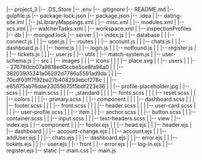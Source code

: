|-- project_3
    |-- .DS_Store
    |-- .env
    |-- .gitignore
    |-- README.md
    |-- gulpfile.js
    |-- package-lock.json
    |-- package.json
    |-- .idea
    |   |-- dating-site.iml
    |   |-- jsLibraryMappings.xml
    |   |-- misc.xml
    |   |-- modules.xml
    |   |-- vcs.xml
    |   |-- watcherTasks.xml
    |   |-- workspace.xml
    |   |-- inspectionProfiles
    |-- db
    |   |-- mongod.lock
    |-- server
    |   |-- index.js
    |   |-- database
    |   |   |-- connect.js
    |   |   |-- user.js
    |   |-- routes
    |   |   |-- account.js
    |   |   |-- chats.js
    |   |   |-- dashboard.js
    |   |   |-- home.js
    |   |   |-- login.js
    |   |   |-- notfound.js
    |   |   |-- register.js
    |   |   |-- tickets.js
    |   |   |-- user.js
    |   |-- utils
    |       |-- match-system.js
    |       |-- user-schema.js
    |-- src
    |   |-- images
    |   |   |-- icons
    |   |   |   |-- place.svg
    |   |   |-- users
    |   |       |-- 276780cb07a9818ed0ccbe5ce8fa96a0
    |   |       |-- 38203935341a06292d7786a5591ad9da
    |   |       |-- 70cdf03ff7f92ba27b408293ebcf278c
    |   |       |-- e65875ab76dae23055675f5bdf223e36
    |   |       |-- profile-placeholder.jpg
    |   |-- scss
    |   |   |-- main.scss
    |   |   |-- _standard
    |   |   |   |-- fonts.scss
    |   |   |   |-- reset.scss
    |   |   |-- colors
    |   |   |   |-- primary.scss
    |   |   |-- component
    |   |   |   |-- dashboard.scss
    |   |   |   |-- footer.scss
    |   |   |   |-- front.scss
    |   |   |   |-- header.scss
    |   |   |   |-- user-card.scss
    |   |   |   |-- user-profile.scss
    |   |   |-- item
    |   |       |-- anchor.scss
    |   |       |-- button.scss
    |   |       |-- container.scss
    |   |       |-- input.scss
    |   |       |-- text-headers.scss
    |   |-- view
    |       |-- index.ejs
    |       |-- component
    |       |   |-- footer.ejs
    |       |   |-- head.ejs
    |       |   |-- header.ejs
    |       |-- dashboard
    |       |   |-- account-change.ejs
    |       |   |-- account.ejs
    |       |   |-- addUser.ejs
    |       |   |-- chats.ejs
    |       |   |-- dashboard.ejs
    |       |   |-- error.ejs
    |       |   |-- tickets.ejs
    |       |   |-- user.ejs
    |       |-- front
    |           |-- error.ejs
    |           |-- log-in.ejs
    |           |-- register.ejs
    |-- static
        |-- main.css
        |-- main.js
